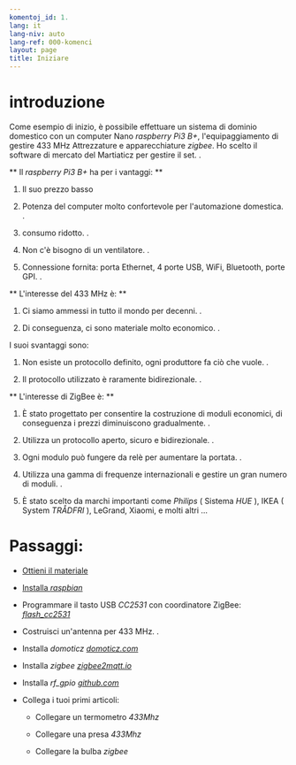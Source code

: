 ```yaml
---
komentoj_id: 1.
lang: it
lang-niv: auto
lang-ref: 000-komenci
layout: page
title: Iniziare
---
```


# introduzione
Come esempio di inizio, è possibile effettuare un sistema di dominio domestico con un computer Nano   _raspberry Pi3 B+_, l'equipaggiamento di gestire 433 MHz Attrezzature e apparecchiature   _zigbee_. Ho scelto il software di mercato del Martiaticz per gestire il set. . 

**  Il   _raspberry Pi3 B+_   ha per i vantaggi:  **  

 1. Il suo prezzo basso  


 2. Potenza del computer molto confortevole per l'automazione domestica. . 


 3. consumo ridotto. . 


 4. Non c'è bisogno di un ventilatore. . 


 5. Connessione fornita: porta Ethernet, 4 porte USB, WiFi, Bluetooth, porte GPI. . 




**  L'interesse del 433 MHz è:  **  

 1. Ci siamo ammessi in tutto il mondo per decenni. . 


 2. Di conseguenza, ci sono materiale molto economico. . 



 
I suoi svantaggi sono:  

 1. Non esiste un protocollo definito, ogni produttore fa ciò che vuole. . 


 2. Il protocollo utilizzato è raramente bidirezionale. . 




**  L'interesse di ZigBee è:  **  

 1. È stato progettato per consentire la costruzione di moduli economici, di conseguenza i prezzi diminuiscono gradualmente. . 


 1. Utilizza un protocollo aperto, sicuro e bidirezionale. . 


 1. Ogni modulo può fungere da relè per aumentare la portata. . 


 1. Utilizza una gamma di frequenze internazionali e gestire un gran numero di moduli. . 


 1. È stato scelto da marchi importanti come   _Philips_   (  Sistema   _HUE_  ), IKEA   (  System   _TRÅDFRI_  ), LeGrand, Xiaomi, e molti altri ...  




# Passaggi:

* [  Ottieni il materiale  ](_posts/2020-08-31-aparataro.md)  


* [  Installa   _raspbian_  ](_posts/2020-12-22-instali_raspbian.md)  


*  Programmare il tasto USB   _CC2531_    con coordinatore ZigBee:   [    _flash\_cc2531_  ](https://jmichault.github.io/flash_cc2531-dok/)  

* Costruisci un'antenna per 433 MHz. . 


* Installa   _domoticz_    [   _domoticz.com_  ](https://www.domoticz.com/wiki/Raspberry_Pi)  


* Installa   _zigbee_    [   _zigbee2mqtt.io_  ](https://www.zigbee2mqtt.io/getting_started/running_zigbee2mqtt.html)  


* Installa   _rf\_gpio_    [   _github.com_  ](https://github.com/jmichault/rf_gpio/blob/master/LeguMin.md)  


* Collega i tuoi primi articoli:    


  * Collegare un termometro   _433Mhz_  


  * Collegare una presa   _433Mhz_   


  * Collegare la bulba   _zigbee_  



